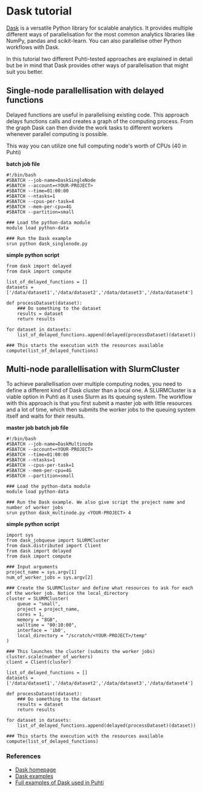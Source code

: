 # Dask tutorial

[Dask](https://dask.org/) is a versatile Python library for scalable analytics. It provides multiple different ways of parallelisation for the most common analytics libraries like NumPy, pandas and scikit-learn. You can also parallelise other Python workflows with Dask.

In this tutorial two different Puhti-tested approaches are explained in detail but be in mind that Dask provides other ways of parallelisation that might suit you better.

## Single-node parallellisation with delayed functions

Delayed functions are useful in parallelising existing code. This approach delays functions calls and creates a graph of the computing process. From the graph Dask can then divide the work tasks to different workers whenever parallel computing is possible.

This way you can utilize one full computing node's worth of CPUs (40 in Puhti)

__batch job file__
```
#!/bin/bash
#SBATCH --job-name=DaskSingleNode
#SBATCH --account=<YOUR-PROJECT>
#SBATCH --time=01:00:00
#SBATCH --ntasks=1
#SBATCH --cpus-per-task=4
#SBATCH --mem-per-cpu=4G
#SBATCH --partition=small

### Load the python-data module
module load python-data

### Run the Dask example
srun python dask_singlenode.py 
```


__simple python script__
```
from dask import delayed
from dask import compute

list_of_delayed_functions = []
datasets =['/data/dataset1','/data/dataset2','/data/dataset3','/data/dataset4']

def processDataset(dataset):
    ### Do something to the dataset 
    results = dataset
    return results

for dataset in datasets:
    list_of_delayed_functions.append(delayed(processDataset)(dataset))

### This starts the execution with the resources available
compute(list_of_delayed_functions)

```

## Multi-node parallellisation with SlurmCluster

To achieve parallellisation over multiple computing nodes, you need to define a different kind of Dask cluster than a local one. A SLURMCluster is a viable option in Puhti as it uses Slurm as its queuing system. The workflow with this approach is that you first submit a master job with little resources and a lot of time, which then submits the worker jobs to the queuing system itself and waits for their results.

__master job batch job file__
```
#!/bin/bash
#SBATCH --job-name=DaskMultinode
#SBATCH --account=<YOUR-PROJECT>
#SBATCH --time=01:00:00
#SBATCH --ntasks=1
#SBATCH --cpus-per-task=1
#SBATCH --mem-per-cpu=4G
#SBATCH --partition=small

### Load the python-data module
module load python-data

### Run the Dask example. We also give script the project name and number of worker jobs
srun python dask_multinode.py <YOUR-PROJECT> 4
```

__simple python script__
```
import sys
from dask_jobqueue import SLURMCluster
from dask.distributed import Client
from dask import delayed
from dask import compute

### Input arguments
project_name = sys.argv[1]
num_of_worker_jobs = sys.argv[2]

### Create the SLURMCluster and define what resources to ask for each of the worker job. Notice the local_directory
cluster = SLURMCluster(
    queue = "small",
    project = project_name,
    cores = 1,
    memory = "8GB",
    walltime = "00:10:00",
    interface = 'ib0',
    local_directory = "/scratch/<YOUR-PROJECT>/temp"
)

### This launches the cluster (submits the worker jobs)
cluster.scale(number_of_workers)
client = Client(cluster)

list_of_delayed_functions = []
datasets =['/data/dataset1','/data/dataset2','/data/dataset3','/data/dataset4']

def processDataset(dataset):
    ### Do something to the dataset 
    results = dataset
    return results

for dataset in datasets:
    list_of_delayed_functions.append(delayed(processDataset)(dataset))

### This starts the execution with the resources available
compute(list_of_delayed_functions)
```

### References 

- [Dask homepage](https://dask.org/)
- [Dask examples](https://examples.dask.org/)
- [Full examples of Dask used in Puhti](https://github.com/csc-training/geocomputing/tree/master/python/puhti/05_parallel_dask)